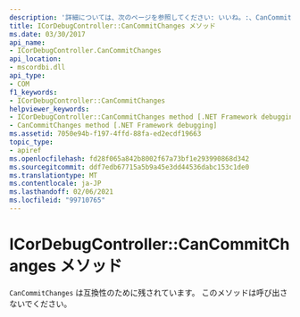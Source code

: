 ```yaml
---
description: '詳細については、次のページを参照してください: いいね。:、CanCommitChanges メソッド'
title: ICorDebugController::CanCommitChanges メソッド
ms.date: 03/30/2017
api_name:
- ICorDebugController.CanCommitChanges
api_location:
- mscordbi.dll
api_type:
- COM
f1_keywords:
- ICorDebugController::CanCommitChanges
helpviewer_keywords:
- ICorDebugController::CanCommitChanges method [.NET Framework debugging]
- CanCommitChanges method [.NET Framework debugging]
ms.assetid: 7050e94b-f197-4ffd-88fa-ed2ecdf19663
topic_type:
- apiref
ms.openlocfilehash: fd28f065a842b8002f67a73bf1e293990868d342
ms.sourcegitcommit: ddf7edb67715a5b9a45e3dd44536dabc153c1de0
ms.translationtype: MT
ms.contentlocale: ja-JP
ms.lasthandoff: 02/06/2021
ms.locfileid: "99710765"
---
```

# <a name="icordebugcontrollercancommitchanges-method"></a>ICorDebugController::CanCommitChanges メソッド

`CanCommitChanges` は互換性のために残されています。 このメソッドは呼び出さないでください。
